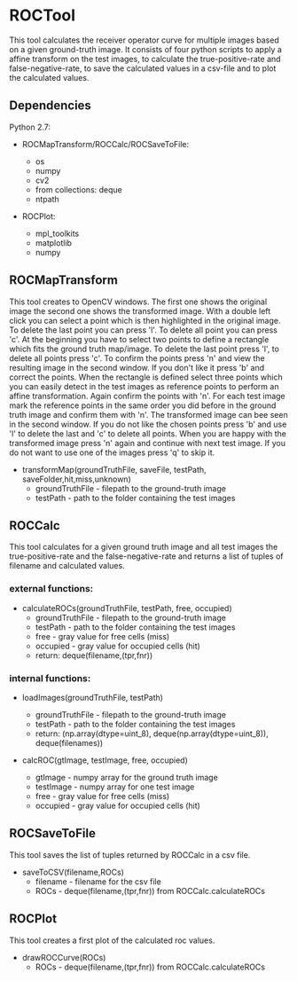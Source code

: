# ROCTool
This tool calculates the receiver operator curve for multiple images based on a given ground-truth image. It consists of four python scripts to apply a affine transform on the test images, to calculate the true-positive-rate and false-negative-rate, to save the calculated values in a csv-file and to plot the calculated values.

## Dependencies
Python 2.7:
- ROCMapTransform/ROCCalc/ROCSaveToFile:
  - os
  - numpy
  - cv2
  - from collections: deque
  - ntpath


- ROCPlot:
  - mpl_toolkits
  - matplotlib
  - numpy

## ROCMapTransform
This tool creates to OpenCV windows. The first one shows the original image the second one shows the transformed image. With a double left click you can select a point which is then highlighted in the original image. To delete the last point you can press 'l'. To delete all point you can press 'c'. At the beginning you have to select two points to define a rectangle which fits the ground truth map/image. To delete the last point press 'l', to delete all points press 'c'. To confirm the points press 'n' and view the resulting image in the second window. If you don't like it press 'b' and correct the points. When the rectangle is defined select three points which you can easily detect in the test images as reference points to perform an affine transformation. Again confirm the points with 'n'. For each test image mark the reference points in the same order you did before in the ground truth image and confirm them with 'n'. The transformed image can bee seen in the second window. If you do not like the chosen points press 'b' and use 'l' to delete the last and 'c' to delete all points. When you are happy with the transformed image press 'n' again and continue with next test image. If you do not want to use one of the images press 'q' to skip it.
  - transformMap(groundTruthFile, saveFile, testPath, saveFolder,hit,miss,unknown)
    - groundTruthFile - filepath to the ground-truth image
    - testPath - path to the folder containing the test images

## ROCCalc
This tool calculates for a given ground truth image and all test images the true-positive-rate and the false-negative-rate and returns a list of tuples of filename and calculated values.
### external functions:
  - calculateROCs(groundTruthFile, testPath, free, occupied)
    - groundTruthFile - filepath to the ground-truth image
    - testPath - path to the folder containing the test images
    - free - gray value for free cells (miss)
    - occupied - gray value for occupied cells (hit)
    - return: deque(filename,(tpr,fnr))

### internal functions:
  - loadImages(groundTruthFile, testPath)
    - groundTruthFile - filepath to the ground-truth image
    - testPath - path to the folder containing the test images
    - return: (np.array(dtype=uint_8), deque(np.array(dtype=uint_8)), deque(filenames))


  - calcROC(gtImage, testImage, free, occupied)
    - gtImage - numpy array for the ground truth image
    - testImage - numpy array for one test image
    - free - gray value for free cells (miss)
    - occupied - gray value for occupied cells (hit)

## ROCSaveToFile
This tool saves the list of tuples returned by ROCCalc in a csv file.
  - saveToCSV(filename,ROCs)
    - filename - filename for the csv file
    - ROCs - deque(filename,(tpr,fnr)) from ROCCalc.calculateROCs

## ROCPlot
This tool creates a first plot of the calculated roc values.
  - drawROCCurve(ROCs)
    - ROCs - deque(filename,(tpr,fnr)) from ROCCalc.calculateROCs
